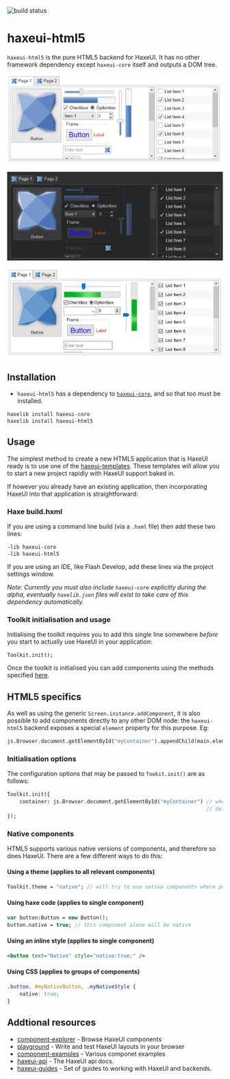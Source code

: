 ![build status](https://github.com/haxeui/haxeui-html5/actions/workflows/build.yml/badge.svg)

# haxeui-html5
`haxeui-html5` is the pure HTML5 backend for HaxeUI. It has no other framework dependency except `haxeui-core` itself and outputs a DOM tree.

<p align="center">
	<img src="https://github.com/haxeui/haxeui-html5/raw/master/.github/images/screen.png" />
</p>
<p align="center">
	<img src="https://github.com/haxeui/haxeui-html5/raw/master/.github/images/screen-dark.png" />
</p>
<p align="center">
	<img src="https://github.com/haxeui/haxeui-html5/raw/master/.github/images/screen-hybrid.png" />
</p>

## Installation
 * `haxeui-html5` has a dependency to <a href="https://github.com/haxeui/haxeui-core">`haxeui-core`</a>, and so that too must be installed.

```
haxelib install haxeui-core
haxelib install haxeui-html5
```

## Usage
The simplest method to create a new HTML5 application that is HaxeUI ready is to use one of the <a href="https://github.com/haxeui/haxeui-templates">haxeui-templates</a>. These templates will allow you to start a new project rapidly with HaxeUI support baked in. 

If however you already have an existing application, then incorporating HaxeUI into that application is straightforward:

### Haxe build.hxml
If you are using a command line build (via a `.hxml` file) then add these two lines:

```
-lib haxeui-core
-lib haxeui-html5
```

If you are using an IDE, like Flash Develop, add these lines via the project settings window.

_Note: Currently you must also include `haxeui-core` explicitly during the alpha, eventually `haxelib.json` files will exist to take care of this dependency automatically._ 

### Toolkit initialisation and usage
Initialising the toolkit requires you to add this single line somewhere _before_ you start to actually use HaxeUI in your application:

```
Toolkit.init();
```
Once the toolkit is initialised you can add components using the methods specified <a href="https://github.com/haxeui/haxeui-core#adding-components-using-haxe-code">here</a>.

## HTML5 specifics

As well as using the generic `Screen.instance.addComponent`, it is also possible to add components directly to any other DOM node: the `haxeui-html5` backend exposes a special `element` property for this purpose. Eg:

```haxe
js.Browser.document.getElementById("myContainer").appendChild(main.element);
```

### Initialisation options
The configuration options that may be passed to `Tookit.init()` are as follows:

```haxe
Toolkit.init({
    container: js.Browser.document.getElementById("myContainer") // where 'Screen' will place components
                                                                 // defaults to the document body
});
```

### Native components
HTML5 supports various native versions of components, and therefore so does HaxeUI. There are a few different ways to do this:

#### Using a theme (applies to all relevant components)
```haxe
Toolkit.theme = "native"; // will try to use native components where possible
```

#### Using haxe code (applies to single component)
```haxe
var button:Button = new Button();
button.native = true; // this component alone will be native
```

#### Using an inline style (applies to single component)
```xml
<button text="Native" style="native:true;" />
```
#### Using CSS (applies to groups of components)
```css
.button, #myNativeButton, .myNativeStyle {
	native: true;
}

```

## Addtional resources
* <a href="http://haxeui.org/explorer/">component-explorer</a> - Browse HaxeUI components
* <a href="http://haxeui.org/builder/">playground</a> - Write and test HaxeUI layouts in your browser
* <a href="https://github.com/haxeui/component-examples">component-examples</a> - Various componet examples
* <a href="http://haxeui.org/api/haxe/ui/">haxeui-api</a> - The HaxeUI api docs.
* <a href="https://github.com/haxeui/haxeui-guides">haxeui-guides</a> - Set of guides to working with HaxeUI and backends.

